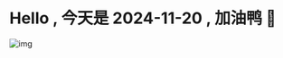 
# Hello , 今天是 2024-11-20 , 加油鸭 🤭

![img](https://v1.jinrishici.com/all.svg?font-size=18&spacing=4)

